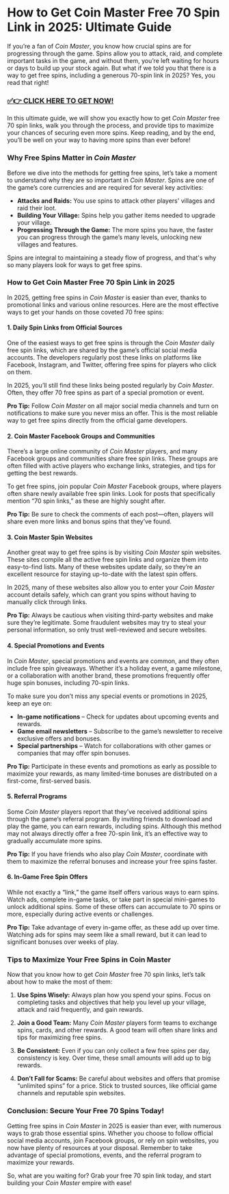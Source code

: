 # How to Get Coin Master Free 70 Spin Link in 2025: Ultimate Guide

If you’re a fan of *Coin Master*, you know how crucial spins are for progressing through the game. Spins allow you to attack, raid, and complete important tasks in the game, and without them, you’re left waiting for hours or days to build up your stock again. But what if we told you that there is a way to get free spins, including a generous 70-spin link in 2025? Yes, you read that right!

### [✅👉 CLICK HERE TO GET NOW!](https://freerewards.xyz/coin/master/)

In this ultimate guide, we will show you exactly how to get *Coin Master* free 70 spin links, walk you through the process, and provide tips to maximize your chances of securing even more spins. Keep reading, and by the end, you’ll be well on your way to having more spins than ever before!

### Why Free Spins Matter in *Coin Master*

Before we dive into the methods for getting free spins, let’s take a moment to understand why they are so important in *Coin Master*. Spins are one of the game’s core currencies and are required for several key activities:

- **Attacks and Raids:** You use spins to attack other players' villages and raid their loot.
- **Building Your Village:** Spins help you gather items needed to upgrade your village.
- **Progressing Through the Game:** The more spins you have, the faster you can progress through the game’s many levels, unlocking new villages and features.

Spins are integral to maintaining a steady flow of progress, and that's why so many players look for ways to get free spins.

### How to Get Coin Master Free 70 Spin Link in 2025

In 2025, getting free spins in *Coin Master* is easier than ever, thanks to promotional links and various online resources. Here are the most effective ways to get your hands on those coveted 70 free spins:

#### 1. **Daily Spin Links from Official Sources**

One of the easiest ways to get free spins is through the *Coin Master* daily free spin links, which are shared by the game’s official social media accounts. The developers regularly post these links on platforms like Facebook, Instagram, and Twitter, offering free spins for players who click on them. 

In 2025, you’ll still find these links being posted regularly by *Coin Master*. Often, they offer 70 free spins as part of a special promotion or event. 

**Pro Tip:** Follow *Coin Master* on all major social media channels and turn on notifications to make sure you never miss an offer. This is the most reliable way to get free spins directly from the official game developers.

#### 2. **Coin Master Facebook Groups and Communities**

There’s a large online community of *Coin Master* players, and many Facebook groups and communities share free spin links. These groups are often filled with active players who exchange links, strategies, and tips for getting the best rewards.

To get free spins, join popular *Coin Master* Facebook groups, where players often share newly available free spin links. Look for posts that specifically mention “70 spin links,” as these are highly sought after. 

**Pro Tip:** Be sure to check the comments of each post—often, players will share even more links and bonus spins that they’ve found.

#### 3. **Coin Master Spin Websites**

Another great way to get free spins is by visiting *Coin Master* spin websites. These sites compile all the active free spin links and organize them into easy-to-find lists. Many of these websites update daily, so they’re an excellent resource for staying up-to-date with the latest spin offers.

In 2025, many of these websites also allow you to enter your *Coin Master* account details safely, which can grant you spins without having to manually click through links.

**Pro Tip:** Always be cautious when visiting third-party websites and make sure they’re legitimate. Some fraudulent websites may try to steal your personal information, so only trust well-reviewed and secure websites.

#### 4. **Special Promotions and Events**

In *Coin Master*, special promotions and events are common, and they often include free spin giveaways. Whether it’s a holiday event, a game milestone, or a collaboration with another brand, these promotions frequently offer huge spin bonuses, including 70-spin links.

To make sure you don’t miss any special events or promotions in 2025, keep an eye on:

- **In-game notifications** – Check for updates about upcoming events and rewards.
- **Game email newsletters** – Subscribe to the game’s newsletter to receive exclusive offers and bonuses.
- **Special partnerships** – Watch for collaborations with other games or companies that may offer spin bonuses.

**Pro Tip:** Participate in these events and promotions as early as possible to maximize your rewards, as many limited-time bonuses are distributed on a first-come, first-served basis.

#### 5. **Referral Programs**

Some *Coin Master* players report that they’ve received additional spins through the game’s referral program. By inviting friends to download and play the game, you can earn rewards, including spins. Although this method may not always directly offer a free 70-spin link, it’s an effective way to gradually accumulate more spins.

**Pro Tip:** If you have friends who also play *Coin Master*, coordinate with them to maximize the referral bonuses and increase your free spins faster.

#### 6. **In-Game Free Spin Offers**

While not exactly a “link,” the game itself offers various ways to earn spins. Watch ads, complete in-game tasks, or take part in special mini-games to unlock additional spins. Some of these offers can accumulate to 70 spins or more, especially during active events or challenges.

**Pro Tip:** Take advantage of every in-game offer, as these add up over time. Watching ads for spins may seem like a small reward, but it can lead to significant bonuses over weeks of play.

### Tips to Maximize Your Free Spins in Coin Master

Now that you know how to get *Coin Master* free 70 spin links, let’s talk about how to make the most of them:

1. **Use Spins Wisely:** Always plan how you spend your spins. Focus on completing tasks and objectives that help you level up your village, attack and raid frequently, and gain rewards.

2. **Join a Good Team:** Many *Coin Master* players form teams to exchange spins, cards, and other rewards. A good team will often share links and tips for maximizing free spins.

3. **Be Consistent:** Even if you can only collect a few free spins per day, consistency is key. Over time, these small amounts will add up to big rewards.

4. **Don’t Fall for Scams:** Be careful about websites and offers that promise “unlimited spins” for a price. Stick to trusted sources, like official game channels and reputable spin websites.

### Conclusion: Secure Your Free 70 Spins Today!

Getting free spins in *Coin Master* in 2025 is easier than ever, with numerous ways to grab those essential spins. Whether you choose to follow official social media accounts, join Facebook groups, or rely on spin websites, you now have plenty of resources at your disposal. Remember to take advantage of special promotions, events, and the referral program to maximize your rewards.

So, what are you waiting for? Grab your free 70 spin link today, and start building your *Coin Master* empire with ease!
